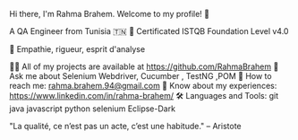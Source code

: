 Hi there, I'm Rahma Brahem. Welcome to my profile! 👋

A QA Engineer from Tunisia 🇹🇳
🎯 Certificated ISTQB Foundation Level v4.0

🧠 Empathie, rigueur, esprit d'analyse

👨‍💻 All of my projects are available at
https://github.com/RahmaBrahem
💬 Ask me about Selenium Webdriver, Cucumber , TestNG ,POM
📧 How to reach me: rahma.brahem.94@gmail.com
📑 Know about my experiences:
https://www.linkedin.com/in/rahma-brahem/
🛠 Languages and Tools:
git java javascript python selenium Eclipse-Dark 

"La qualité, ce n’est pas un acte, c’est une habitude." – Aristote

